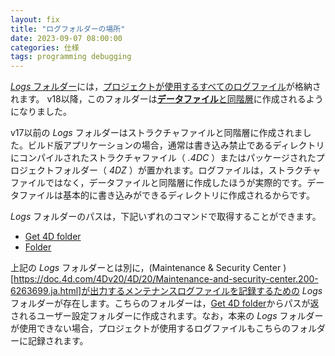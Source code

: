 ```yaml
---
layout: fix
title: "ログフォルダーの場所"
date: 2023-09-07 08:00:00
categories: 仕様
tags: programming debugging
---
```


[*Logs* フォルダー](https://developer.4d.com/docs/ja/Project/architecture/ )には，[プロジェクトが使用するすべてのログファイル](https://developer.4d.com/docs/ja/20/Debugging/debugLogFiles/)が格納されます。 v18以降，このフォルダーは[**データファイル**と同階層](https://doc.4d.com/4Dv20/4D/20/Description-of-4D-files.300-6263732.ja.html)に作成されるようになりました。

v17以前の *Logs* フォルダーはストラクチャファイルと同階層に作成されました。ビルド版アプリケーションの場合，通常は書き込み禁止であるディレクトリにコンパイルされたストラクチャファイル（ *.4DC* ）またはパッケージされたプロジェクトフォルダー（ *4DZ* ）が置かれます。ログファイルは，ストラクチャファイルではなく，データファイルと同階層に作成したほうが実際的です。データファイルは基本的に書き込みができるディレクトリに作成されるからです。

*Logs* フォルダーのパスは，下記いずれのコマンドで取得することができます。

* [Get 4D folder](https://doc.4d.com/4Dv20/4D/20.1/Get-4D-folder.301-6480427.ja.html)
* [Folder](https://developer.4d.com/docs/ja/API/FolderClass/#folder)

上記の *Logs* フォルダーとは別に，(Maintenance & Security Center )[https://doc.4d.com/4Dv20/4D/20/Maintenance-and-security-center.200-6263699.ja.html]が出力するメンテナンスログファイルを記録するための  *Logs* フォルダーが存在します。こちらのフォルダーは，[Get 4D folder](https://doc.4d.com/4Dv20/4D/20.1/Get-4D-folder.301-6480427.ja.html)からパスが返されるユーザー設定フォルダーに作成されます。なお，本来の  *Logs* フォルダーが使用できない場合，プロジェクトが使用するログファイルもこちらのフォルダーに記録されます。